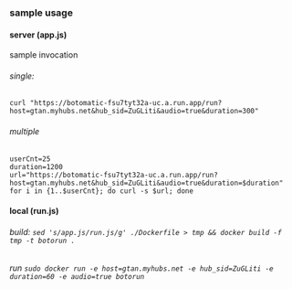 




### sample usage 
#### server (app.js)
sample invocation
###### single: 
`curl "https://botomatic-fsu7tyt32a-uc.a.run.app/run?host=gtan.myhubs.net&hub_sid=ZuGLiti&audio=true&duration=300"`
###### multiple
```
userCnt=25
duration=1200
url="https://botomatic-fsu7tyt32a-uc.a.run.app/run?host=gtan.myhubs.net&hub_sid=ZuGLiti&audio=true&duration=$duration"
for i in {1..$userCnt}; do curl -s $url; done
```
#### local (run.js)
###### build: `sed 's/app.js/run.js/g' ./Dockerfile > tmp && docker build -f tmp -t botorun .`
###### run `sudo docker run -e host=gtan.myhubs.net -e hub_sid=ZuGLiti -e duration=60 -e audio=true botorun`
